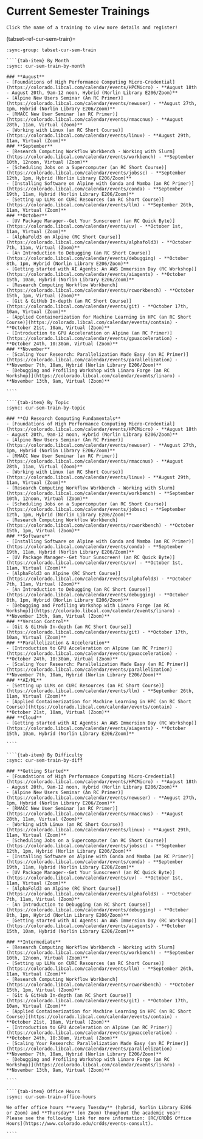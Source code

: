 # Current Semester Trainings

```{tip}
Click the name of a training to view more details and register!
```

(tabset-ref-cur-sem-train)=
`````{tab-set}
:sync-group: tabset-cur-sem-train

````{tab-item} By Month
:sync: cur-sem-train-by-month

### **August**
- [Foundations of High Performance Computing Micro-Credential](https://colorado.libcal.com/calendar/events/HPCMicro) - **August 18th - August 20th, 9am-12 noon, Hybrid (Norlin Library E206/Zoom)**
- [Alpine New Users Seminar (An RC Primer)](https://colorado.libcal.com/calendar/events/newuser) - **August 27th, 1pm, Hybrid (Norlin Library E206/Zoom)**
- [RMACC New User Seminar (an RC Primer)](https://colorado.libcal.com/calendar/events/rmaccnus) - **August 28th, 11am, Virtual (Zoom)**
- [Working with Linux (an RC Short Course)](https://colorado.libcal.com/calendar/events/linux) - **August 29th, 11am, Virtual (Zoom)**
### **September**
- [Research Computing Workflow Workbench - Working with Slurm](https://colorado.libcal.com/calendar/events/workbench) - **September 10th, 12noon, Virtual (Zoom)**
- [Scheduling Jobs on a Supercomputer (an RC Short Course)](https://colorado.libcal.com/calendar/events/jobssc) - **September 12th, 1pm, Hybrid (Norlin Library E206/Zoom)**
- [Installing Software on Alpine with Conda and Mamba (an RC Primer)](https://colorado.libcal.com/calendar/events/conda) - **September 19th, 11am, Hybrid (Norlin Library E206/Zoom)**
- [Setting up LLMs on CURC Resources (an RC Short Course)](https://colorado.libcal.com/calendar/events/llm) - **September 26th, 11am, Virtual (Zoom)**
### **October**
- [UV Package Manager--Get Your Sunscreen! (an RC Quick Byte)](https://colorado.libcal.com/calendar/events/uv) - **October 1st, 11am, Virtual (Zoom)**
- [AlphaFold3 on Alpine (RC Short Course)](https://colorado.libcal.com/calendar/events/alphafold3) - **October 7th, 11am, Virtual (Zoom)**
- [An Introduction to Debugging (an RC Short Course)](https://colorado.libcal.com/calendar/events/debugging) - **October 8th, 1pm, Hybrid (Norlin Library E206/Zoom)**
- [Getting started with AI Agents: An AWS Immersion Day (RC Workshop)](https://colorado.libcal.com/calendar/events/aiagents) - **October 15th, 10am, Hybrid (Norlin Library E206/Zoom)**
- [Research Computing Workflow Workbench](https://colorado.libcal.com/calendar/events/rcworkbench) - **October 15th, 1pm, Virtual (Zoom)**
- [Git & GitHub In-depth (an RC Short Course)](https://colorado.libcal.com/calendar/events/git) - **October 17th, 10am, Virtual (Zoom)**
- [Applied Containerization for Machine Learning in HPC (an RC Short Course)](https://colorado.libcal.com/calendar/events/contain) - **October 21st, 10am, Virtual (Zoom)**
- [Introduction to GPU Acceleration on Alpine (an RC Primer)](https://colorado.libcal.com/calendar/events/gpuacceleration) - **October 24th, 10:30am, Virtual (Zoom)**
### **November**
- [Scaling Your Research: Parallelization Made Easy (an RC Primer)](https://colorado.libcal.com/calendar/events/parallelization) - **November 7th, 10am, Hybrid (Norlin Library E206/Zoom)**
- [Debugging and Profiling Workshop with Linaro Forge (an RC Workshop)](https://colorado.libcal.com/calendar/events/linaro) - **November 13th, 9am, Virtual (Zoom)**

````

````{tab-item} By Topic
:sync: cur-sem-train-by-topic

### **CU Research Computing Fundamentals**
- [Foundations of High Performance Computing Micro-Credential](https://colorado.libcal.com/calendar/events/HPCMicro) - **August 18th - August 20th, 9am-12 noon, Hybrid (Norlin Library E206/Zoom)**
- [Alpine New Users Seminar (An RC Primer)](https://colorado.libcal.com/calendar/events/newuser) - **August 27th, 1pm, Hybrid (Norlin Library E206/Zoom)**
- [RMACC New User Seminar (an RC Primer)](https://colorado.libcal.com/calendar/events/rmaccnus) - **August 28th, 11am, Virtual (Zoom)**
- [Working with Linux (an RC Short Course)](https://colorado.libcal.com/calendar/events/linux) - **August 29th, 11am, Virtual (Zoom)**
- [Research Computing Workflow Workbench - Working with Slurm](https://colorado.libcal.com/calendar/events/workbench) - **September 10th, 12noon, Virtual (Zoom)**
- [Scheduling Jobs on a Supercomputer (an RC Short Course)](https://colorado.libcal.com/calendar/events/jobssc) - **September 12th, 1pm, Hybrid (Norlin Library E206/Zoom)**
- [Research Computing Workflow Workbench](https://colorado.libcal.com/calendar/events/rcworkbench) - **October 15th, 1pm, Virtual (Zoom)**
### **Software**
- [Installing Software on Alpine with Conda and Mamba (an RC Primer)](https://colorado.libcal.com/calendar/events/conda) - **September 19th, 11am, Hybrid (Norlin Library E206/Zoom)**
- [UV Package Manager--Get Your Sunscreen! (an RC Quick Byte)](https://colorado.libcal.com/calendar/events/uv) - **October 1st, 11am, Virtual (Zoom)**
- [AlphaFold3 on Alpine (RC Short Course)](https://colorado.libcal.com/calendar/events/alphafold3) - **October 7th, 11am, Virtual (Zoom)**
- [An Introduction to Debugging (an RC Short Course)](https://colorado.libcal.com/calendar/events/debugging) - **October 8th, 1pm, Hybrid (Norlin Library E206/Zoom)**
- [Debugging and Profiling Workshop with Linaro Forge (an RC Workshop)](https://colorado.libcal.com/calendar/events/linaro) - **November 13th, 9am, Virtual (Zoom)**
### **Version Control**
- [Git & GitHub In-depth (an RC Short Course)](https://colorado.libcal.com/calendar/events/git) - **October 17th, 10am, Virtual (Zoom)**
### **Parallelization & Acceleration**
- [Introduction to GPU Acceleration on Alpine (an RC Primer)](https://colorado.libcal.com/calendar/events/gpuacceleration) - **October 24th, 10:30am, Virtual (Zoom)**
- [Scaling Your Research: Parallelization Made Easy (an RC Primer)](https://colorado.libcal.com/calendar/events/parallelization) - **November 7th, 10am, Hybrid (Norlin Library E206/Zoom)**
### **AI/ML**
- [Setting up LLMs on CURC Resources (an RC Short Course)](https://colorado.libcal.com/calendar/events/llm) - **September 26th, 11am, Virtual (Zoom)**
- [Applied Containerization for Machine Learning in HPC (an RC Short Course)](https://colorado.libcal.com/calendar/events/contain) - **October 21st, 10am, Virtual (Zoom)**
### **Cloud**
- [Getting started with AI Agents: An AWS Immersion Day (RC Workshop)](https://colorado.libcal.com/calendar/events/aiagents) - **October 15th, 10am, Hybrid (Norlin Library E206/Zoom)**

````

````{tab-item} By Difficulty
:sync: cur-sem-train-by-diff

### **Getting Started**
- [Foundations of High Performance Computing Micro-Credential](https://colorado.libcal.com/calendar/events/HPCMicro) - **August 18th - August 20th, 9am-12 noon, Hybrid (Norlin Library E206/Zoom)**
- [Alpine New Users Seminar (An RC Primer)](https://colorado.libcal.com/calendar/events/newuser) - **August 27th, 1pm, Hybrid (Norlin Library E206/Zoom)**
- [RMACC New User Seminar (an RC Primer)](https://colorado.libcal.com/calendar/events/rmaccnus) - **August 28th, 11am, Virtual (Zoom)**
- [Working with Linux (an RC Short Course)](https://colorado.libcal.com/calendar/events/linux) - **August 29th, 11am, Virtual (Zoom)**
- [Scheduling Jobs on a Supercomputer (an RC Short Course)](https://colorado.libcal.com/calendar/events/jobssc) - **September 12th, 1pm, Hybrid (Norlin Library E206/Zoom)**
- [Installing Software on Alpine with Conda and Mamba (an RC Primer)](https://colorado.libcal.com/calendar/events/conda) - **September 19th, 11am, Hybrid (Norlin Library E206/Zoom)**
- [UV Package Manager--Get Your Sunscreen! (an RC Quick Byte)](https://colorado.libcal.com/calendar/events/uv) - **October 1st, 11am, Virtual (Zoom)**
- [AlphaFold3 on Alpine (RC Short Course)](https://colorado.libcal.com/calendar/events/alphafold3) - **October 7th, 11am, Virtual (Zoom)**
- [An Introduction to Debugging (an RC Short Course)](https://colorado.libcal.com/calendar/events/debugging) - **October 8th, 1pm, Hybrid (Norlin Library E206/Zoom)**
- [Getting started with AI Agents: An AWS Immersion Day (RC Workshop)](https://colorado.libcal.com/calendar/events/aiagents) - **October 15th, 10am, Hybrid (Norlin Library E206/Zoom)**

### **Intermediate**
- [Research Computing Workflow Workbench - Working with Slurm](https://colorado.libcal.com/calendar/events/workbench) - **September 10th, 12noon, Virtual (Zoom)**
- [Setting up LLMs on CURC Resources (an RC Short Course)](https://colorado.libcal.com/calendar/events/llm) - **September 26th, 11am, Virtual (Zoom)**
- [Research Computing Workflow Workbench](https://colorado.libcal.com/calendar/events/rcworkbench) - **October 15th, 1pm, Virtual (Zoom)**
- [Git & GitHub In-depth (an RC Short Course)](https://colorado.libcal.com/calendar/events/git) - **October 17th, 10am, Virtual (Zoom)**
- [Applied Containerization for Machine Learning in HPC (an RC Short Course)](https://colorado.libcal.com/calendar/events/contain) - **October 21st, 10am, Virtual (Zoom)**
- [Introduction to GPU Acceleration on Alpine (an RC Primer)](https://colorado.libcal.com/calendar/events/gpuacceleration) - **October 24th, 10:30am, Virtual (Zoom)**
- [Scaling Your Research: Parallelization Made Easy (an RC Primer)](https://colorado.libcal.com/calendar/events/parallelization) - **November 7th, 10am, Hybrid (Norlin Library E206/Zoom)**
- [Debugging and Profiling Workshop with Linaro Forge (an RC Workshop)](https://colorado.libcal.com/calendar/events/linaro) - **November 13th, 9am, Virtual (Zoom)**

````

````{tab-item} Office Hours
:sync: cur-sem-train-office-hours

We offer office hours **every Tuesday** (hybrid, Norlin Library E206 or Zoom) and **Thursday** (on Zoom) thoughout the academic year! Please see the following link for more information: [RC/CRDDS Office Hours](https://www.colorado.edu/crdds/events-consult).

````
`````
